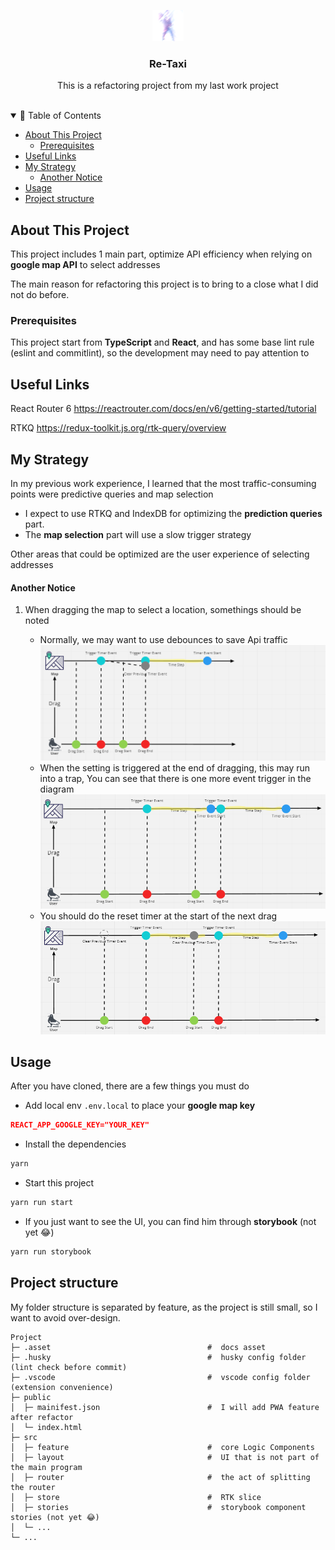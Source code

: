 <div id="top"></div>
<div align="center">
  <div align="center" style="width: 50px">

![docs-logo.png](.asset/docs-logo.png)

  </div>
  <h3 align="center">Re-Taxi</h3>

  <p align="center">
    This is a refactoring project from my last work project
    <br />
    <br />
  </p>
</div>

<details open="open">
<summary> 🗻 Table of Contents</summary>

- [About This Project](#about-this-project)
  - [Prerequisites](#prerequisites)
- [Useful Links](#useful-links)
- [My Strategy](#my-strategy)
  - [Another Notice](#another-notice)
- [Usage](#usage)
- [Project structure](#project-structure)

</details>

## About This Project

This project includes 1 main part, optimize API efficiency when relying on **google map API** to select addresses

The main reason for refactoring this project is to bring to a close what I did not do before.

### Prerequisites

This project start from **TypeScript** and **React**, and has some base lint rule (eslint and commitlint), so the development may need to pay attention to

## Useful Links

React Router 6
https://reactrouter.com/docs/en/v6/getting-started/tutorial

RTKQ
https://redux-toolkit.js.org/rtk-query/overview

## My Strategy

In my previous work experience, I learned that the most traffic-consuming points were predictive queries and map selection

- I expect to use RTKQ and IndexDB for optimizing the **prediction queries** part.
- The **map selection** part will use a slow trigger strategy

Other areas that could be optimized are the user experience of selecting addresses

#### Another Notice

1.  When dragging the map to select a location, somethings should be noted

    - Normally, we may want to use debounces to save Api traffic
      ![notice-1.png](.asset/notice-1.png)
    - When the setting is triggered at the end of dragging, this may run into a trap, You can see that there is one more event trigger in the diagram
      ![notice-2.png](.asset/notice-2.png)
    - You should do the reset timer at the start of the next drag
      ![notice-3.png](.asset/notice-3.png)

## Usage

After you have cloned, there are a few things you must do

- Add local env `.env.local` to place your **google map key**

```json
REACT_APP_GOOGLE_KEY="YOUR_KEY"
```

- Install the dependencies

```bash
yarn
```

- Start this project

```bash
yarn run start
```

- If you just want to see the UI, you can find him through **storybook** (not yet 😂)

```bash
yarn run storybook
```

## Project structure

My folder structure is separated by feature, as the project is still small, so I want to avoid over-design.

```shell
Project
├─ .asset                                   #  docs asset
├─ .husky                                   #  husky config folder (lint check before commit)
├─ .vscode                                  #  vscode config folder (extension convenience)
├─ public
│  ├─ mainifest.json                        #  I will add PWA feature after refactor
│  └─ index.html
├─ src
│  ├─ feature                               #  core Logic Components
│  ├─ layout                                #  UI that is not part of the main program
│  ├─ router                                #  the act of splitting the router
│  ├─ store                                 #  RTK slice
│  ├─ stories                               #  storybook component stories (not yet 😂)
│  └─ ...
└─ ...
```
